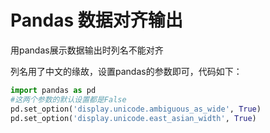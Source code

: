 # Pandas 数据对齐输出

用pandas展示数据输出时列名不能对齐 

列名用了中文的缘故，设置pandas的参数即可，代码如下：

```python
import pandas as pd
#这两个参数的默认设置都是False
pd.set_option('display.unicode.ambiguous_as_wide', True)
pd.set_option('display.unicode.east_asian_width', True)


```

